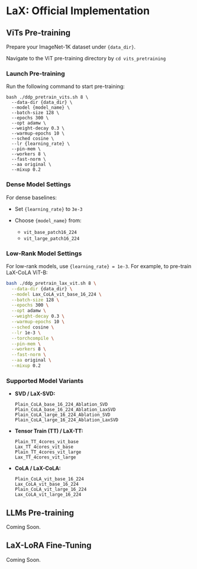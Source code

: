 # LaX: Official Implementation

## ViTs Pre-training

Prepare your ImageNet-1K dataset under `{data_dir}`.

Navigate to the ViT pre-training directory by `cd vits_pretraining`

### Launch Pre-training

Run the following command to start pre-training:

```
bash ./ddp_pretrain_vits.sh 8 \
  --data-dir {data_dir} \
  --model {model_name} \
  --batch-size 128 \
  --epochs 300 \
  --opt adamw \
  --weight-decay 0.3 \
  --warmup-epochs 10 \
  --sched cosine \
  --lr {learning_rate} \
  --pin-mem \
  --workers 8 \
  --fast-norm \
  --aa original \
  --mixup 0.2
```

### Dense Model Settings

For dense baselines:

* Set `{learning_rate}` to `3e-3`
* Choose `{model_name}` from:

  * `vit_base_patch16_224`
  * `vit_large_patch16_224`

### Low-Rank Model Settings

For low-rank models, use `{learning_rate} = 1e-3`. For example, to pre-train LaX-CoLA ViT-B:

```bash
bash ./ddp_pretrain_lax_vit.sh 8 \
  --data-dir {data_dir} \
  --model Lax_CoLA_vit_base_16_224 \
  --batch-size 128 \
  --epochs 300 \
  --opt adamw \
  --weight-decay 0.3 \
  --warmup-epochs 10 \
  --sched cosine \
  --lr 1e-3 \
  --torchcompile \
  --pin-mem \
  --workers 8 \
  --fast-norm \
  --aa original \
  --mixup 0.2
```

### Supported Model Variants

* **SVD / LaX-SVD:**

  ```
  Plain_CoLA_base_16_224_Ablation_SVD
  Plain_CoLA_base_16_224_Ablation_LaxSVD
  Plain_CoLA_large_16_224_Ablation_SVD
  Plain_CoLA_large_16_224_Ablation_LaxSVD
  ```

* **Tensor Train (TT) / LaX-TT:**

  ```
  Plain_TT_4cores_vit_base
  Lax_TT_4cores_vit_base
  Plain_TT_4cores_vit_large
  Lax_TT_4cores_vit_large
  ```

* **CoLA / LaX-CoLA:**

  ```
  Plain_CoLA_vit_base_16_224
  Lax_CoLA_vit_base_16_224
  Plain_CoLA_vit_large_16_224
  Lax_CoLA_vit_large_16_224
  ```
## LLMs Pre-training
Coming Soon.

## LaX-LoRA Fine-Tuning
Coming Soon.


